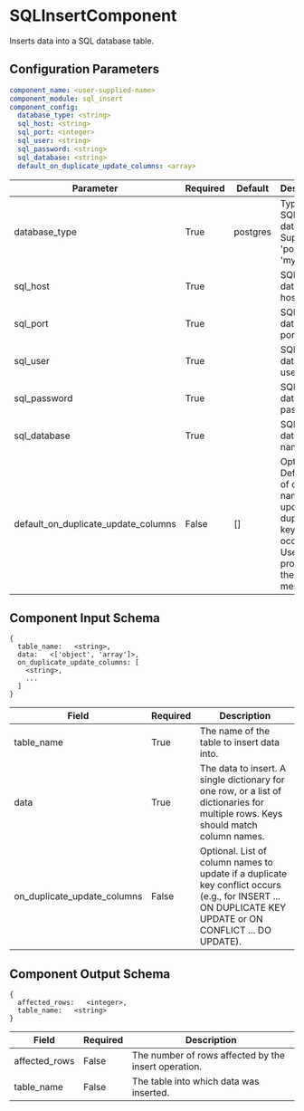 # SQLInsertComponent

Inserts data into a SQL database table.

## Configuration Parameters

```yaml
component_name: <user-supplied-name>
component_module: sql_insert
component_config:
  database_type: <string>
  sql_host: <string>
  sql_port: <integer>
  sql_user: <string>
  sql_password: <string>
  sql_database: <string>
  default_on_duplicate_update_columns: <array>
```

| Parameter | Required | Default | Description |
| --- | --- | --- | --- |
| database_type | True | postgres | Type of SQL database. Supported: 'postgres', 'mysql'. |
| sql_host | True |  | SQL database host. |
| sql_port | True |  | SQL database port. |
| sql_user | True |  | SQL database user. |
| sql_password | True |  | SQL database password. |
| sql_database | True |  | SQL database name. |
| default_on_duplicate_update_columns | False | [] | Optional. Default list of column names to update if a duplicate key conflict occurs. Used if not provided in the input message. |


## Component Input Schema

```
{
  table_name:   <string>,
  data:   <['object', 'array']>,
  on_duplicate_update_columns: [
    <string>,
    ...
  ]
}
```
| Field | Required | Description |
| --- | --- | --- |
| table_name | True | The name of the table to insert data into. |
| data | True | The data to insert. A single dictionary for one row, or a list of dictionaries for multiple rows. Keys should match column names. |
| on_duplicate_update_columns | False | Optional. List of column names to update if a duplicate key conflict occurs (e.g., for INSERT ... ON DUPLICATE KEY UPDATE or ON CONFLICT ... DO UPDATE). |


## Component Output Schema

```
{
  affected_rows:   <integer>,
  table_name:   <string>
}
```
| Field | Required | Description |
| --- | --- | --- |
| affected_rows | False | The number of rows affected by the insert operation. |
| table_name | False | The table into which data was inserted. |
